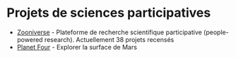 # Projets de sciences participatives
* [Zooniverse](https://www.zooniverse.org/projects) - Plateforme de recherche scientifique participative (people-powered research). Actuellement 38 projets recensés
* [Planet Four](http://www.planetfour.org) - Explorer la surface de Mars
